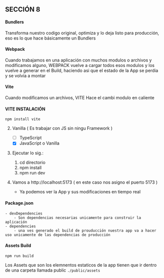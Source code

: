 ## SECCIÓN 8

#### Bundlers

Transforma nuestro codigo original, 
optimiza y lo deja listo para
producción, eso es lo que hace básicamente un Bundlers

#### Webpack

Cuando trabajamos en una aplicación con muchos modulos o archivos
y modificamos alguno, WEBPACK vuelve a cargar todos esos modulos y los 
vuelve a generar en el Build, haciendo asi que el estado de la App
se perdia y se volvia a montar


#### Vite

Cuando modificamos un archivos, VITE Hace el cambi modulo en caliente

#### VITE INSTALACIÓN 
    npm install vite

2. Vanilla ( Es trabajar con JS sin ningu Framework )
   - [ ] TypeScript
   - [x] JavaScript o Vanilla

3. Ejecutar lo sig.:
    1. cd directorio
    2. npm install
    3. npm run dev  

4. Vamos a http://localhost:5173 ( en este caso nos asigno el puerto 5173 )
    - Ya podemos ver la App y sus modificaciones en tiempo real

#### Package.json
    - devDependencies
        - Son dependencias necesarias unicamente para construir la aplicación
    - dependencies
        - una ves generado el build de prouducción nuestra app va a hacer uso unicamente de las dependencias de producción

#### Assets Build
    npm run build
Los Assets que son los elemnentos estaticos de la app tienen que ir dentro
de una carpeta llamada public
    ```./public/assets```
